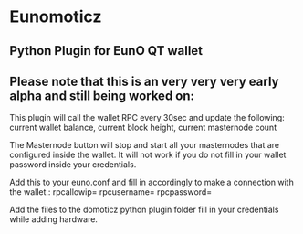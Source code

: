 # Eunomoticz
Python Plugin for EunO QT wallet
-
Please note that this is an very very very early alpha and still being worked on:
-
This plugin will call the wallet RPC every 30sec and update the following:
current wallet balance, current block height, current masternode count

The Masternode button will stop and start all your masternodes that are configured inside the wallet.
It will not work if you do not fill in your wallet password inside your credentials.

Add this to your euno.conf and fill in accordingly to make a connection with the wallet.:
rpcallowip=
rpcusername=
rpcpassword=

Add the files to the domoticz python plugin folder
fill in your credentials while adding hardware.

